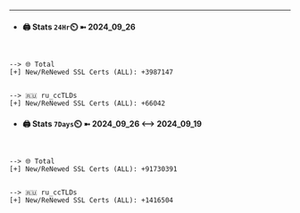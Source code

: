 

---
- #### 🖨️ **Stats** `24Hr`⏲️ ➼ 2024_09_26
```console


--> 🌐 Total
[+] New/ReNewed SSL Certs (ALL): +3987147


--> 🇷🇺 ru_ccTLDs
[+] New/ReNewed SSL Certs (ALL): +66042

```

- #### 🖨️ **Stats** `7Days`⏲️ ➼ 2024_09_26 <--> 2024_09_19
```console


--> 🌐 Total
[+] New/ReNewed SSL Certs (ALL): +91730391


--> 🇷🇺 ru_ccTLDs
[+] New/ReNewed SSL Certs (ALL): +1416504

```

